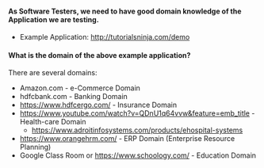 #### As Software Testers, we need to have good domain knowledge of the Application we are testing.

- Example Application: http://tutorialsninja.com/demo

#### What is the domain of the above example application?

There are several domains:

- Amazon.com - e-Commerce Domain
- hdfcbank.com - Banking Domain
- https://www.hdfcergo.com/ - Insurance Domain
- https://www.youtube.com/watch?v=QDnU1q64vvw&feature=emb_title - Health-care Domain
  - https://www.adroitinfosystems.com/products/ehospital-systems
- https://www.orangehrm.com/ - ERP Domain (Enterprise Resource Planning)
- Google Class Room or https://www.schoology.com/ - Education Domain
